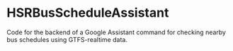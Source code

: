 # HSRBusScheduleAssistant
Code for the backend of a Google Assistant command for checking nearby bus schedules using GTFS-realtime data.
